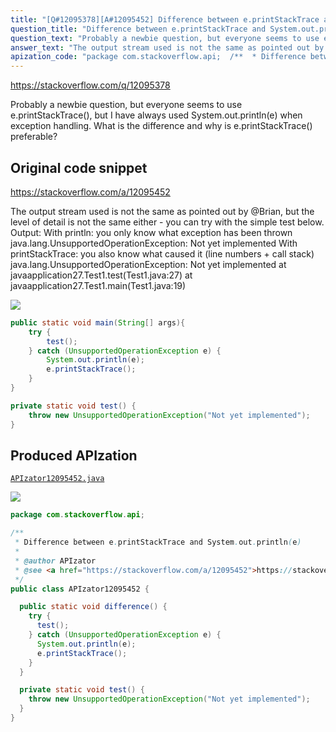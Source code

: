 ```yaml
---
title: "[Q#12095378][A#12095452] Difference between e.printStackTrace and System.out.println(e)"
question_title: "Difference between e.printStackTrace and System.out.println(e)"
question_text: "Probably a newbie question, but everyone seems to use e.printStackTrace(), but I have always used System.out.println(e) when exception handling. What is the difference and why is e.printStackTrace() preferable?"
answer_text: "The output stream used is not the same as pointed out by @Brian, but the level of detail is not the same either - you can try with the simple test below. Output: With println: you only know what exception has been thrown java.lang.UnsupportedOperationException: Not yet implemented With printStackTrace: you also know what caused it (line numbers + call stack) java.lang.UnsupportedOperationException: Not yet implemented       at javaapplication27.Test1.test(Test1.java:27)       at javaapplication27.Test1.main(Test1.java:19)"
apization_code: "package com.stackoverflow.api;  /**  * Difference between e.printStackTrace and System.out.println(e)  *  * @author APIzator  * @see <a href=\"https://stackoverflow.com/a/12095452\">https://stackoverflow.com/a/12095452</a>  */ public class APIzator12095452 {    public static void difference() {     try {       test();     } catch (UnsupportedOperationException e) {       System.out.println(e);       e.printStackTrace();     }   }    private static void test() {     throw new UnsupportedOperationException(\"Not yet implemented\");   } }"
---
```


https://stackoverflow.com/q/12095378

Probably a newbie question, but everyone seems to use e.printStackTrace(), but I have always used System.out.println(e) when exception handling. What is the difference and why is e.printStackTrace() preferable?



## Original code snippet

https://stackoverflow.com/a/12095452

The output stream used is not the same as pointed out by @Brian, but the level of detail is not the same either - you can try with the simple test below. Output:
With println: you only know what exception has been thrown
java.lang.UnsupportedOperationException: Not yet implemented
With printStackTrace: you also know what caused it (line numbers + call stack)
java.lang.UnsupportedOperationException: Not yet implemented
      at javaapplication27.Test1.test(Test1.java:27)
      at javaapplication27.Test1.main(Test1.java:19)

<div class="code-logo"><img src="/stackoverflow.png" /></div>

```java
public static void main(String[] args){
    try {
        test();
    } catch (UnsupportedOperationException e) {
        System.out.println(e);
        e.printStackTrace();
    }
}

private static void test() {
    throw new UnsupportedOperationException("Not yet implemented");
}
```

## Produced APIzation

[`APIzator12095452.java`](https://github.com/pasqualesalza/apization-temp-data/raw/master/search/APIzator12095452.java)

<div class="code-logo"><img src="/apizator.png" /></div>

```java
package com.stackoverflow.api;

/**
 * Difference between e.printStackTrace and System.out.println(e)
 *
 * @author APIzator
 * @see <a href="https://stackoverflow.com/a/12095452">https://stackoverflow.com/a/12095452</a>
 */
public class APIzator12095452 {

  public static void difference() {
    try {
      test();
    } catch (UnsupportedOperationException e) {
      System.out.println(e);
      e.printStackTrace();
    }
  }

  private static void test() {
    throw new UnsupportedOperationException("Not yet implemented");
  }
}

```